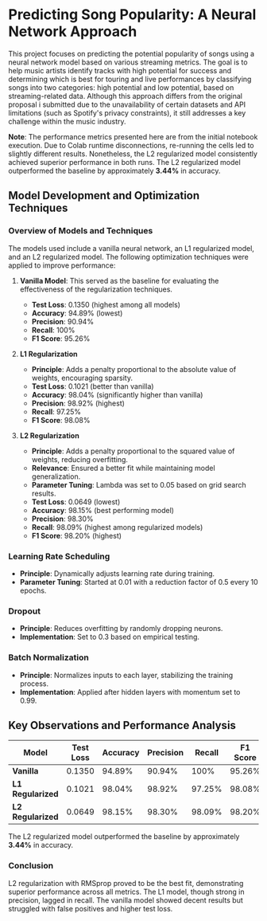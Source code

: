 # Predicting Song Popularity: A Neural Network Approach
This project focuses on predicting the potential popularity of songs using a neural network model based on various streaming metrics. The goal is to help music artists identify tracks with high potential for success and determining which is best for touring and live performances by classifying songs into two categories: high potential and low potential, based on streaming-related data.
Although this approach differs from the original proposal i submitted due to the unavailability of certain datasets and API limitations (such as Spotify's privacy constraints), it still addresses a key challenge within the music industry.

**Note**: The performance metrics presented here are from the initial notebook execution. Due to Colab runtime disconnections, re-running the cells led to slightly different results. Nonetheless, the L2 regularized model consistently achieved superior performance in both runs. 
The L2 regularized model outperformed the baseline by approximately **3.44%** in accuracy.

## Model Development and Optimization Techniques

### Overview of Models and Techniques
The models used include a vanilla neural network, an L1 regularized model, and an L2 regularized model. The following optimization techniques were applied to improve performance:

1. **Vanilla Model**: This served as the baseline for evaluating the effectiveness of the regularization techniques.
   - **Test Loss**: 0.1350 (highest among all models)
   - **Accuracy**: 94.89% (lowest)
   - **Precision**: 90.94%
   - **Recall**: 100%
   - **F1 Score**: 95.26%

2. **L1 Regularization**
   - **Principle**: Adds a penalty proportional to the absolute value of weights, encouraging sparsity.
   - **Test Loss**: 0.1021 (better than vanilla)
   - **Accuracy**: 98.04% (significantly higher than vanilla)
   - **Precision**: 98.92% (highest)
   - **Recall**: 97.25%
   - **F1 Score**: 98.08%

3. **L2 Regularization**
   - **Principle**: Adds a penalty proportional to the squared value of weights, reducing overfitting.
   - **Relevance**: Ensured a better fit while maintaining model generalization.
   - **Parameter Tuning**: Lambda was set to 0.05 based on grid search results.
   - **Test Loss**: 0.0649 (lowest)
   - **Accuracy**: 98.15% (best performing model)
   - **Precision**: 98.30%
   - **Recall**: 98.09% (highest among regularized models)
   - **F1 Score**: 98.20% (highest)

### Learning Rate Scheduling
   - **Principle**: Dynamically adjusts learning rate during training.
   - **Parameter Tuning**: Started at 0.01 with a reduction factor of 0.5 every 10 epochs.

### Dropout
   - **Principle**: Reduces overfitting by randomly dropping neurons.
   - **Implementation**: Set to 0.3 based on empirical testing.

### Batch Normalization
   - **Principle**: Normalizes inputs to each layer, stabilizing the training process.
   - **Implementation**: Applied after hidden layers with momentum set to 0.99.

## Key Observations and Performance Analysis

| Model                  | Test Loss | Accuracy | Precision | Recall | F1 Score |
|------------------------|-----------|----------|-----------|--------|----------|
| **Vanilla**            | 0.1350    | 94.89%   | 90.94%    | 100%   | 95.26%   |
| **L1 Regularized**     | 0.1021    | 98.04%   | 98.92%    | 97.25% | 98.08%   |
| **L2 Regularized**     | 0.0649    | 98.15%   | 98.30%    | 98.09% | 98.20%   |

The L2 regularized model outperformed the baseline by approximately **3.44%** in accuracy.

### Conclusion
L2 regularization with RMSprop proved to be the best fit, demonstrating superior performance across all metrics. The L1 model, though strong in precision, lagged in recall. The vanilla model showed decent results but struggled with false positives and higher test loss.
